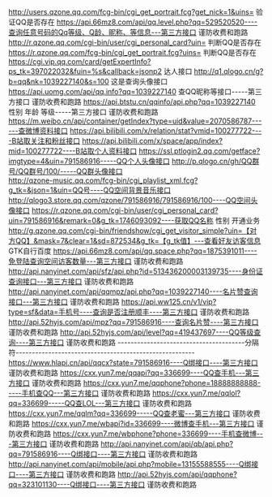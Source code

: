 
http://users.qzone.qq.com/fcg-bin/cgi_get_portrait.fcg?get_nick=1&uins=  验证QQ是否存在
https://api.66mz8.com/api/qq.level.php?qq=529520520----查询任意号码的Qq等级、Q龄、昵称、等信息---第三方接口 谨防收费和跑路
http://r.qzone.qq.com/cgi-bin/user/cgi_personal_card?uin= 判断QQ是否存在
https://r.qzone.qq.com/fcg-bin/cgi_get_portrait.fcg?uins= 判断QQ是否存在
https://cgi.vip.qq.com/card/getExpertInfo?ps_tk=397022032&fuin=%s&callback=jsonp2 达人接口
http://q1.qlogo.cn/g?b=qq&nk=1039227140&s=100      这是查询头像接口
https://api.uomg.com/api/qq.info?qq=1039227140 查QQ昵称等接口-----第三方接口 谨防收费和跑路 
https://api.btstu.cn/qqinfo/api.php?qq=1039227140 性别 年龄 等级-----第三方接口 谨防收费和跑路 
https://m.weibo.cn/api/container/getIndex?type=uid&value=2070586787------查微博资料接口
https://api.bilibili.com/x/relation/stat?vmid=100277722----B站取关注和粉丝接口
https://api.bilibili.com/x/space/app/index?mid=100277722----B站取个人资料接口
https://ssl.ptlogin2.qq.com/getface?imgtype=4&uin=791586916-----QQ个人头像接口 
http://p.qlogo.cn/gh/QQ群号/QQ群号/100/-----QQ群头像接口  
http://qzone-music.qq.com/fcg-bin/cgi_playlist_xml.fcg?g_tk=&json=1&uin=QQ号----QQ空间背景音乐接口
http://qlogo3.store.qq.com/qzone/791586916/791586916/100----QQ空间头像接口
https://r.qzone.qq.com/cgi-bin/user/cgi_personal_card?uin=791586916&remark=0&g_tk=1746093092----获取QQ名称 性别 开通业务 
http://g.qzone.qq.com/cgi-bin/friendshow/cgi_get_visitor_simple?uin=【对方QQ】&mask=7&clear=1&sd=872534&g_tk=【g_tk值】---查看好友访客信息 GTK自行百度
https://api.66mz8.com/api/qq.space.php?qq=1875391011----免登陆查询空间访客数量---第三方接口 谨防收费和跑路
http://api.nanyinet.com/api/sfz/api.php?id=513436200003139735----身份证查询接口---第三方接口 谨防收费和跑路
http://api.nanyinet.com/api/qqmpz/api.php?qq=1039227140----名片赞查询接口---第三方接口 谨防收费和跑路
https://api.ww125.cn/v1/vip?type=sf&data=手机号----查询是否注册顺丰----第三方接口 谨防收费和跑路
http://api.52hyjs.com/api/mpz?qq=791586916----查询名片赞----第三方接口 谨防收费和跑路
http://api.52hyjs.com/api/level?qq=419437697----QQ等级查询----第三方接口 谨防收费和跑路
---------------------------------------分隔符-------------------------------------------------------
https://www.hlapi.cn/api/qqcx?state=791586916----Q绑接口----第三方接口 谨防收费和跑路
https://cxx.yun7.me/qqapi?qq=336699----QQ查手机---第三方接口 谨防收费和跑路
https://cxx.yun7.me/qqphone?phone=18888888888-----手机查QQ---第三方接口 谨防收费和跑路
https://cxx.yun7.me/qqlol?qq=336699-----QQ查LOL---第三方接口 谨防收费和跑路
https://cxx.yun7.me/qqlm?qq=336699-----QQ查老蜜---第三方接口 谨防收费和跑路
https://cxx.yun7.me/wbapi?id=336699----微博查手机---第三方接口 谨防收费和跑路
https://cxx.yun7.me/wbphone?phone=336699----手机查微博---第三方接口 谨防收费和跑路
http://api.nanyinet.com/api/qb/api.php?qq=791586916----Q绑接口----第三方接口 谨防收费和跑路
http://api.nanyinet.com/api/mobile/api.php?mobile=13155588555----Q绑接口----第三方接口 谨防收费和跑路
http://api.52hyjs.com/api/qqphone?qq=323101130----Q绑接口----第三方接口 谨防收费和跑路
